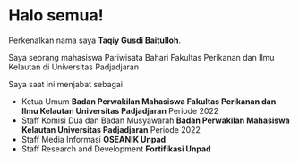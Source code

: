 # Halo semua! 

Perkenalkan nama saya **Taqiy Gusdi Baitulloh**.

Saya seorang mahasiswa Pariwisata Bahari Fakultas Perikanan dan Ilmu Kelautan di Universitas Padjadjaran  

Saya saat ini menjabat sebagai  
- Ketua Umum **Badan Perwakilan Mahasiswa Fakultas Perikanan dan Ilmu Kelautan Universitas Padjadjaran** Periode 2022
- Staff Komisi Dua dan Badan Musyawarah **Badan Perwakilan Mahasiswa Kelautan Universitas Padjadjaran** Periode 2022
- Staff Media Informasi **OSEANIK Unpad**
- Staff Research and Development **Fortifikasi Unpad**
